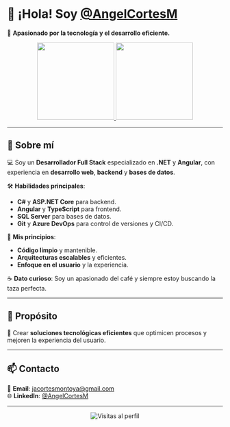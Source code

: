 # 👋 ¡Hola! Soy [@AngelCortesM](https://www.linkedin.com/in/jangelcortesm)  

🚀 **Apasionado por la tecnología y el desarrollo eficiente.**  

<p align="center">
  <a href="https://github.com/AngelCortesM">
    <img height="180em" src="https://github-readme-stats-eight-theta.vercel.app/api?username=AngelCortesM&show_icons=true&theme=dark&include_all_commits=true&count_private=true"/>
    <img height="180em" src="https://github-readme-stats-eight-theta.vercel.app/api/top-langs/?username=AngelCortesM&layout=compact&langs_count=8&theme=dark"/>
  </a>
</p>

---

## 🌟 **Sobre mí**  

💻 Soy un **Desarrollador Full Stack** especializado en **.NET** y **Angular**, con experiencia en **desarrollo web**, **backend** y **bases de datos**.  

🛠️ **Habilidades principales**:  
- **C#** y **ASP.NET Core** para backend.  
- **Angular** y **TypeScript** para frontend.  
- **SQL Server** para bases de datos.  
- **Git** y **Azure DevOps** para control de versiones y CI/CD.  

🎯 **Mis principios**:  
- **Código limpio** y mantenible.  
- **Arquitecturas escalables** y eficientes.  
- **Enfoque en el usuario** y la experiencia.  

☕ **Dato curioso**: Soy un apasionado del café y siempre estoy buscando la taza perfecta.  

---

## 🎯 **Propósito**  

🚀 Crear **soluciones tecnológicas eficientes** que optimicen procesos y mejoren la experiencia del usuario.  

---

## 📫 **Contacto**  

📧 **Email**: [jacortesmontoya@gmail.com](mailto:jacortesmontoya@gmail.com)  
🌐 **LinkedIn**: [@AngelCortesM](https://www.linkedin.com/in/jangelcortesm)  

---

<p align="center">
  <img src="https://komarev.com/ghpvc/?username=AngelCortesM&color=blue&style=flat-square" alt="Visitas al perfil"/>
</p>
